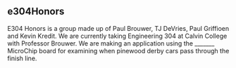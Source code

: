 ## e304Honors

E304 Honors is a group made up of Paul Brouwer, TJ DeVries, Paul Griffioen and Kevin Kredit.
We are currently taking Engineering 304 at Calvin College with Professor Brouwer. We are making an application using the _______ MicroChip board for examining when pinewood derby cars pass through the finish line.
